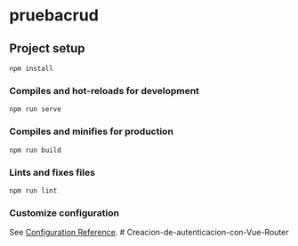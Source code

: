 # pruebacrud

## Project setup
```
npm install
```

### Compiles and hot-reloads for development
```
npm run serve
```

### Compiles and minifies for production
```
npm run build
```

### Lints and fixes files
```
npm run lint
```

### Customize configuration
See [Configuration Reference](https://cli.vuejs.org/config/).
#   C r e a c i o n - d e - a u t e n t i c a c i o n - c o n - V u e - R o u t e r  
 